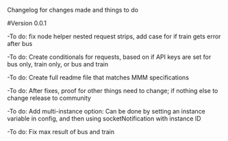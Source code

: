 Changelog for changes made and things to do

#Version 0.0.1

-To do: fix node helper nested request strips, add case for if train gets error after bus

-To do: Create conditionals for requests, based on if API keys are set for bus only, train only, or bus and train

-To do: Create full readme file that matches MMM specifications

-To do: After fixes, proof for other things need to change; if nothing else to change release to community

-To do: Add multi-instance option:  Can be done by setting an instance variable in config, and then using socketNotification with instance ID

-To do: Fix max result of bus and train
